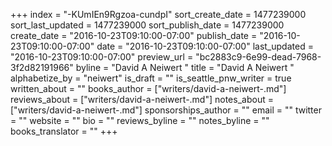 +++
index = "-KUmIEn9Rgzoa-cundpI"
sort_create_date = 1477239000
sort_last_updated = 1477239000
sort_publish_date = 1477239000
create_date = "2016-10-23T09:10:00-07:00"
publish_date = "2016-10-23T09:10:00-07:00"
date = "2016-10-23T09:10:00-07:00"
last_updated = "2016-10-23T09:10:00-07:00"
preview_url = "bc2883c9-6e99-dead-7968-3f2d82191966"
byline = "David A Neiwert "
title = "David A Neiwert "
alphabetize_by = "neiwert"
is_draft = ""
is_seattle_pnw_writer = true
written_about = ""
books_author = ["writers/david-a-neiwert-.md"]
reviews_about = ["writers/david-a-neiwert-.md"]
notes_about = ["writers/david-a-neiwert-.md"]
sponsorships_author = ""
email = ""
twitter = ""
website = ""
bio = ""
reviews_byline = ""
notes_byline = ""
books_translator = ""
+++
